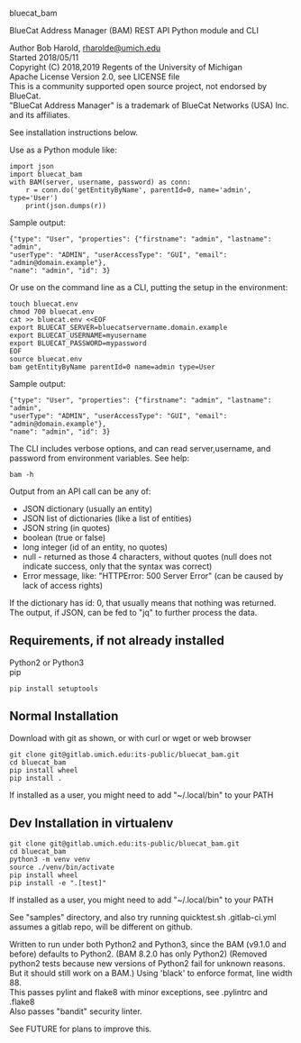 bluecat_bam

BlueCat Address Manager (BAM) REST API Python module and CLI

Author Bob Harold, rharolde@umich.edu  
Started 2018/05/11  
Copyright (C) 2018,2019 Regents of the University of Michigan  
Apache License Version 2.0, see LICENSE file  
This is a community supported open source project, not endorsed by BlueCat.  
"BlueCat Address Manager" is a trademark of BlueCat Networks (USA) Inc. and its
affiliates.

See installation instructions below.

Use as a Python module like:
```
import json
import bluecat_bam
with BAM(server, username, password) as conn:
    r = conn.do('getEntityByName', parentId=0, name='admin', type='User')
    print(json.dumps(r))
```
Sample output:
```
{"type": "User", "properties": {"firstname": "admin", "lastname": "admin",
"userType": "ADMIN", "userAccessType": "GUI", "email": "admin@domain.example"},
"name": "admin", "id": 3}
```

Or use on the command line as a CLI, putting the setup in the environment:
```
touch bluecat.env
chmod 700 bluecat.env
cat >> bluecat.env <<EOF
export BLUECAT_SERVER=bluecatservername.domain.example
export BLUECAT_USERNAME=myusername
export BLUECAT_PASSWORD=mypassword
EOF
source bluecat.env
bam getEntityByName parentId=0 name=admin type=User
```
Sample output:
```
{"type": "User", "properties": {"firstname": "admin", "lastname": "admin",
"userType": "ADMIN", "userAccessType": "GUI", "email": "admin@domain.example"},
"name": "admin", "id": 3}
```

The CLI includes verbose options, and can read server,username, and password from
environment variables.  See help:
```
bam -h
```

Output from an API call can be any of:
- JSON dictionary (usually an entity)
- JSON list of dictionaries (like a list of entities)
- JSON string (in quotes)
- boolean (true or false)
- long integer (id of an entity, no quotes)
- null - returned as those 4 characters, without quotes
    (null does not indicate success, only that the syntax was correct)
- Error message, like:
    "HTTPError: 500 Server Error" (can be caused by lack of access rights)

If the dictionary has id: 0, that usually means that nothing was returned.  
The output, if JSON, can be fed to "jq" to further process the data.



## Requirements, if not already installed ##
Python2 or Python3  
pip
```
pip install setuptools
```

## Normal Installation ##
Download with git as shown, or with curl or wget or web browser
```
git clone git@gitlab.umich.edu:its-public/bluecat_bam.git
cd bluecat_bam
pip install wheel
pip install .
```
If installed as a user, you might need to add "~/.local/bin" to your PATH

## Dev Installation in virtualenv ##
```
git clone git@gitlab.umich.edu:its-public/bluecat_bam.git
cd bluecat_bam
python3 -m venv venv
source ./venv/bin/activate
pip install wheel
pip install -e ".[test]"
```

If installed as a user, you might need to add "~/.local/bin" to your PATH

See "samples" directory, and also try running quicktest.sh
.gitlab-ci.yml assumes a gitlab repo, will be different on github.

Written to run under both Python2 and Python3, since the BAM (v9.1.0 and before)
defaults to Python2.  (BAM 8.2.0 has only Python2)
(Removed python2 tests because new versions of Python2 fail for unknown reasons.
  But it should still work on a BAM.)
Using 'black' to enforce format, line width 88.  
This passes pylint and flake8 with minor exceptions, see .pylintrc and .flake8  
Also passes "bandit" security linter.  

See FUTURE for plans to improve this.
